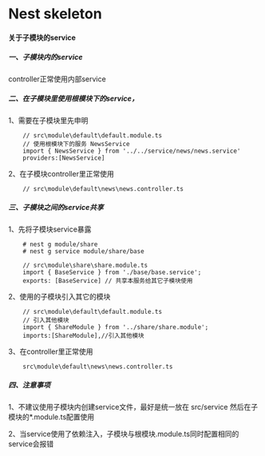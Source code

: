 # Nest skeleton


#### 关于子模块的service

##### 一、子模块内的service
controller正常使用内部service

##### 二、在子模块里使用根模块下的service，
1、需要在子模块里先申明
```
    // src\module\default\default.module.ts
    // 使用根模块下的服务 NewsService
    import { NewsService } from '../../service/news/news.service'
    providers:[NewsService]
```
2、在子模块controller里正常使用
```
    // src\module\default\news\news.controller.ts
```

##### 三、子模块之间的service共享
1、先将子模块service暴露
```
    # nest g module/share
    # nest g service module/share/base

    // src\module\share\share.module.ts
    import { BaseService } from './base/base.service';
    exports: [BaseService] // 共享本服务给其它子模块使用
```
2、使用的子模块引入其它的模块
```
    // src\module\default\default.module.ts
    // 引入其他模块
    import { ShareModule } from '../share/share.module';
    imports:[ShareModule],//引入其他模块
```
3、在controller里正常使用
```
    src\module\default\news\news.controller.ts   
```


##### 四、注意事项
    
1、不建议使用子模块内创建service文件，最好是统一放在 src/service 然后在子模块的*.module.ts配置使用        
    
2、当service使用了依赖注入，子模块与根模块.module.ts同时配置相同的service会报错   
